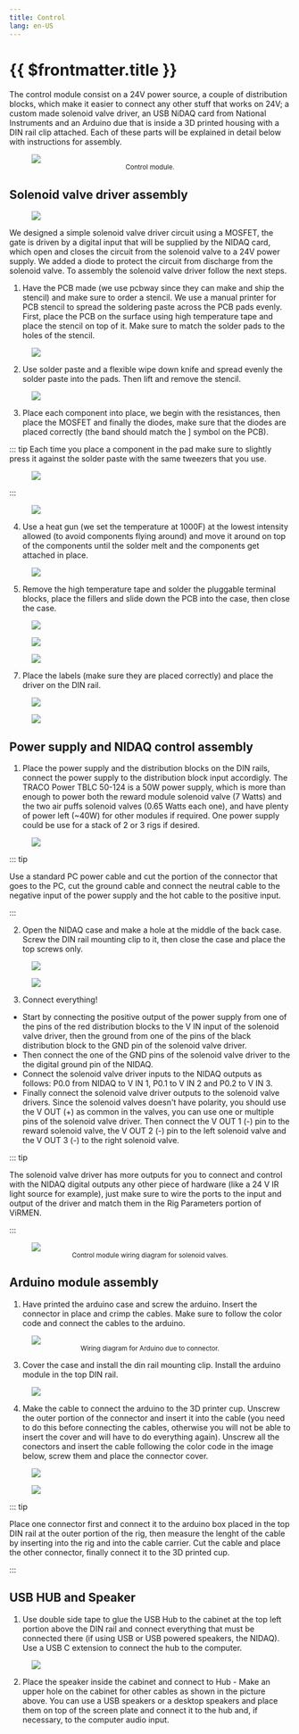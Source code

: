 ```yaml
---
title: Control
lang: en-US
---
```


# {{ $frontmatter.title }}

The control module consist on a 24V power source, a couple of distribution blocks, which make it easier to connect any other stuff that works on 24V; a custom made solenoid valve driver, an USB NiDAQ card from National Instruments and an Arduino due that is inside a 3D printed housing with a DIN rail clip attached. Each of these parts will be explained in detail below with instructions for assembly.

<figure>
  <img src='./assets/images/control/control-1.png'>
  <center><figcaption><small>Control module.</small></figcaption></center>
</figure>

## Solenoid valve driver assembly

<figure>
  <img src='./assets/images/control/control-assembly-1.png'>
</figure>

We designed a simple solenoid valve driver circuit using a MOSFET, the gate is driven by a digital input that will be supplied by the NIDAQ card, which open and closes the circuit from the solenoid valve to a 24V power supply. We added a diode to protect the circuit from discharge from the solenoid valve. To assembly the solenoid valve driver follow the next steps.


1. Have the PCB made (we use pcbway since they can make and ship the stencil) and make sure to order a stencil. We use a manual printer for PCB stencil to spread the soldering paste across the PCB pads evenly. First, place the PCB on the surface using high temperature tape and place the stencil on top of it. Make sure to match the solder pads to the holes of the stencil.

<figure>
  <img src='./assets/images/control/control-assembly-2.png'>
</figure>

2. Use solder paste and a flexible wipe down knife and spread evenly the solder paste into the pads. Then lift and remove the stencil.

<figure>
  <img src='./assets/images/control/control-assembly-3.png'>
</figure>

3. Place each component into place, we begin with the resistances, then place the MOSFET and finally the diodes, make sure that the diodes are placed correctly (the band should match the ] symbol on the PCB).

::: tip
 Each time you place a component in the pad make sure to slightly press it against the solder paste with the same tweezers that you use.

 <figure>
  <img src='./assets/images/control/control-assembly-4.png'>
 </figure>
:::

<figure>
  <img src='./assets/images/control/control-assembly-5.png'>
</figure>

4. Use a heat gun (we set the temperature at 1000F) at the lowest intensity allowed (to avoid components flying around) and move it around on top of the components until the solder melt and the components get attached in place.

<figure>
  <img src='./assets/images/control/control-assembly-6.png'>
</figure>

5. Remove the high temperature tape and solder the pluggable terminal blocks, place the fillers and slide down the PCB into the case, then close the case.

<figure>
  <img src='./assets/images/control/control-assembly-7.png'>
</figure>

<figure>
  <img src='./assets/images/control/control-assembly-8.png'>
</figure>

<figure>
  <img src='./assets/images/control/control-assembly-9.png'>
</figure>

7. Place the labels (make sure they are placed correctly) and place the driver on the DIN rail.

<figure>
  <img src='./assets/images/control/control-assembly-10.png'>
</figure>

<figure>
  <img src='./assets/images/control/control-assembly-11.png'>
</figure>

## Power supply and NIDAQ control assembly

1. Place the power supply and the distribution blocks on the DIN rails, connect the power supply to the distribution block input accordigly. The TRACO Power TBLC 50-124 is a 50W power supply, which is more than enough to power both the reward module solenoid valve (7 Watts) and the two air puffs solenoid valves (0.65 Watts each one), and have plenty of power left (~40W) for other modules if required. One power supply could be use for a stack of 2 or 3 rigs if desired.

<figure>
  <img src='./assets/images/control/control-assembly-12.png'>
</figure>

::: tip

Use a standard PC power cable and cut the portion of the connector that goes to the PC, cut the ground cable and connect the neutral cable to the negative input of the power supply and the hot cable to the positive input.

:::

2. Open the NIDAQ case and make a hole at the middle of the back case. Screw the DIN rail mounting clip to it, then close the case and place the top screws only.

<figure>
  <img src='./assets/images/control/control-assembly-13.png'>
</figure>

<figure>
  <img src='./assets/images/control/control-assembly-14.png'>
</figure>

3. Connect everything!
  * Start by connecting the positive output of the power supply from one of the pins of the red distribution blocks to the V IN input of the solenoid valve driver, then the ground from one of the pins of the black distribution block to the GND pin of the solenoid valve driver.
  * Then connect the one of the GND pins of the solenoid valve driver to the the digital ground pin of the NIDAQ.
  * Connect the solenoid valve driver inputs to the NIDAQ outputs as follows: P0.0 from NIDAQ to V IN 1, P0.1 to V IN 2 and P0.2 to V IN 3.
  * Finally connect the solenoid valve driver outputs to the solenoid valve drivers. Since the solenoid valves doesn't have polarity, you should use the V OUT (+) as common in the valves, you can use one or multiple pins of the solenoid valve driver. Then connect the V OUT 1 (-) pin to the reward solenoid valve, the V OUT 2 (-) pin to the left solenoid valve and the V OUT 3 (-) to the right solenoid valve.

::: tip

The solenoid valve driver has more outputs for you to connect and control with the NIDAQ digital outputs any other piece of hardware (like a 24 V IR light source for example), just make sure to wire the ports to the input and output of the driver and match them in the Rig Parameters portion of ViRMEN.

:::

<figure>
  <img src='./assets/images/control/control-assembly-15.png'>
  <center><figcaption><small>Control module wiring diagram for solenoid valves.</small></figcaption></center>
</figure>

## Arduino module assembly

1. Have printed the arduino case and screw the arduino. Insert the connector in place and crimp the cables. Make sure to follow the color code and connect the cables to the arduino.

<figure>
  <img src='./assets/images/control/control-assembly-16.png'>
  <center><figcaption><small>Wiring diagram for Arduino due to connector.</small></figcaption></center>
</figure>

3. Cover the case and install the din rail mounting clip. Install the arduino module in the top DIN rail.

<figure>
  <img src='./assets/images/control/control-assembly-17.png'>
</figure>

4. Make the cable to connect the arduino to the 3D printer cup. Unscrew the outer portion of the connector and insert it into the cable (you need to do this before connecting the cables, otherwise you will not be able to insert the cover and will have to do everything again). Unscrew all the conectors and insert the cable following the color code in the image below, screw them and place the connector cover.

<figure>
  <img src='./assets/images/control/control-assembly-18.png'>
</figure>

<figure>
  <img src='./assets/images/control/control-assembly-19.png'>
</figure>

::: tip

Place one connector first and connect it to the arduino box placed in the top DIN rail at the outer portion of the rig, then measure the lenght of the cable by inserting into the rig and into the cable carrier. Cut the cable and place the other connector, finally connect it to the 3D printed cup.

:::

## USB HUB and Speaker

1. Use double side tape to glue the USB Hub to the cabinet at the top left portion above the DIN rail and connect everything that must be connected there (if using USB or USB powered speakers, the NIDAQ). Use a USB C extension to connect the hub to the computer.

<figure>
  <img src='./assets/images/control/control-assembly-20.png'>
</figure>

2. Place the speaker inside the cabinet and connect to Hub - Make an upper hole on the cabinet for other cables as shown in the picture above. You can use a USB speakers or a desktop speakers and place them on top of the screen plate and connect it to the hub and, if necessary, to the computer audio input.